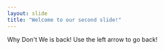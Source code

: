 ```yaml
---
layout: slide
title: "Welcome to our second slide!"
---
```

Why Don't We is back!
Use the left arrow to go back!
